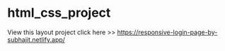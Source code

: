 # html_css_project
View this layout project click here >>  https://responsive-login-page-by-subhajit.netlify.app/

